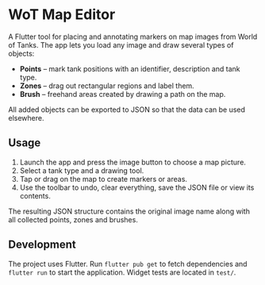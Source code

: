 # WoT Map Editor

A Flutter tool for placing and annotating markers on map images from World of Tanks. The app lets you load any image and draw several types of objects:

- **Points** – mark tank positions with an identifier, description and tank type.
- **Zones** – drag out rectangular regions and label them.
- **Brush** – freehand areas created by drawing a path on the map.

All added objects can be exported to JSON so that the data can be used elsewhere.

## Usage

1. Launch the app and press the image button to choose a map picture.
2. Select a tank type and a drawing tool.
3. Tap or drag on the map to create markers or areas.
4. Use the toolbar to undo, clear everything, save the JSON file or view its contents.

The resulting JSON structure contains the original image name along with all collected points, zones and brushes.

## Development

The project uses Flutter. Run `flutter pub get` to fetch dependencies and `flutter run` to start the application. Widget tests are located in `test/`.
